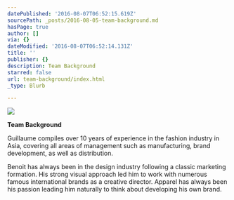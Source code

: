 ```yaml
---
datePublished: '2016-08-07T06:52:15.619Z'
sourcePath: _posts/2016-08-05-team-background.md
hasPage: true
author: []
via: {}
dateModified: '2016-08-07T06:52:14.131Z'
title: ''
publisher: {}
description: Team Background
starred: false
url: team-background/index.html
_type: Blurb

---
```

![](https://the-grid-user-content.s3-us-west-2.amazonaws.com/3307e360-4cd7-43ef-9215-a81cf1baf9ce.jpg)

**Team Background**

Guillaume compiles over 10 years of experience in the fashion industry in Asia, covering all areas of management such as manufacturing, brand development, as well as distribution.

Benoit has always been in the design industry following a classic marketing formation. His strong visual approach led him to work with numerous famous international brands as a creative director. Apparel has always been his passion leading him naturally to think about developing his own brand.